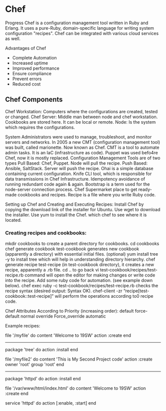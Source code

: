 # Chef
Progress Chef is a configuration management tool written in Ruby and Erlang. It uses a pure-Ruby, domain-specific language for writing system configuration "recipes". Chef can be integrated with various cloud services as well.

Advantages of Chef
- Complete Automation
- Increased uptime
- Improved performance
- Ensure compliance
- Prevent errors
- Reduced cost

## Chef Components
Chef Workstation: Computers where the configurations are created, tested or changed.
Chef Server: Middle man between node and chef workstation. Cookbooks are stored here. It can be local or remote.
Node: Is the system which requires the configurations.

System Administrators were used to manage, troubleshoot, and monitor servers and networks.
In 2005 a new CMT (configuration management tool)  was built, called marionette. Now known as Chef.
CMT is a tool to automate admin tasks.
It is an IaC (infrastructure as code).
Puppet was used befo4re Chef, now it is mostly replaced.
Configuration Management Tools are of two types
Pull Based: Chef, Puppet. Node will pull the recipe.
Push Based: Ansible, SaltStack. Server will push the recipe.
Ohai is a simple database containing current configuration.
Knife CLI tool, which is responsible for data transmissions in Chef Infrastructure.
Idempotency avoidance of running redundant code again & again.
Bootstrap is a term used for the node-server connection process.
Chef Supermarket place to get ready-made cookbooks and recipes.
Recipe is a file where you write Ruby code.

Setting up Chef and Creating and Executing Recipes: 
Install Chef by copying the download link of the installer for Ubuntu.
Use wget to download the installer.
Use yum to install the Chef.
which chef to see where it is located.

### Creating recipes and cookbooks:
mkdir cookbooks to create a parent directory for cookbooks.
cd cookbooks
chef generate cookbook test-cookbook generates new cookbook (apparently a directory) with essential initial files.
(optional) yum install tree -y to install tree which will help in understanding directory hierarchy.
chef generate recipe test-recipe (in test-cookbook directory), it creates a new recipe, apparently a .rb file.
cd ..  to go back
vi test-cookbook/recipes/test-recipe.rb command will open the editor for making changes or write code into the recipe.
Add some ruby code for automation. (see example down below).
chef exec ruby -c test-cookbook/recipes/test-recipe.rb checks the recipe syntax (desired output: Syntax OK).
chef-client -zr “recipe[test-cookbook::test-recipe]” will perform the operations according to0 recipe code.

Chef Attributes According to Priority (increasing order):
default
force-default
normal
override 
Force_override
automatic 


Example recipes:


file '/myfile' do
content 'Welcome to 19SW'
action :create
end

*********


package 'tree' do
action :install
end

file '/myfile2' do
content 'This is My Second Project code'
action :create
owner 'root'
group 'root'
end

*********
package 'httpd' do
action :install
end

file '/var/www/html/index.html' do
content 'Welcome to 19SW'
action :create
end


service 'httpd' do
action [:enable, :start]
end
